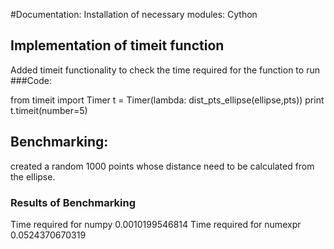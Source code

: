 #Documentation:
Installation of necessary modules:
Cython

## Implementation of timeit function
Added timeit functionality to check the time required for the function to run
###Code:

from timeit import Timer
t = Timer(lambda: dist_pts_ellipse(ellipse,pts))
print t.timeit(number=5)

## Benchmarking:
created a random 1000 points  whose distance need to be calculated from the ellipse.
### Results of Benchmarking
Time required for numpy
0.0010199546814
Time required for numexpr
0.0524370670319


